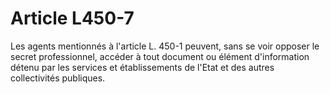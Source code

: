 # Article L450-7

Les agents mentionnés à l'article L. 450-1 peuvent, sans se voir opposer le secret professionnel, accéder à tout document ou élément d'information détenu par les services et établissements de l'Etat et des autres collectivités publiques.
